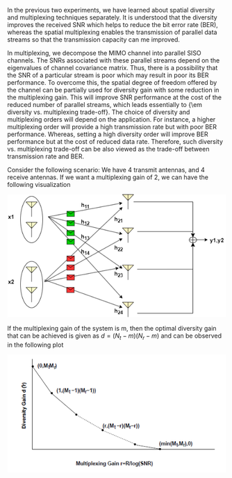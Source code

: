 In the previous two experiments, we have learned about spatial diversity and multiplexing techniques separately. It is understood that the diversity improves the received SNR which helps to reduce the bit error rate (BER), whereas the spatial multiplexing enables the transmission of parallel data streams so that the transmission capacity can me improved.

In multiplexing, we decompose the MIMO  channel into parallel SISO channels. The SNRs associated with these parallel streams depend on the eigenvalues of channel covariance matrix. Thus, there is a possibility that the SNR of a particular stream is poor which may result in poor its BER performance. To overcome this, the spatial degree of freedom offered by the channel can be partially used for diversity gain with some reduction in the multiplexing gain. This will improve SNR performance at the cost of the reduced number of parallel streams, which leads essentially to {\em diversity vs. multiplexing trade-off}. The choice of diversity and multiplexing orders will depend on the application. For instance, a higher multiplexing order will provide a high transmission rate but with poor BER performance.   Whereas, setting a high diversity order will improve BER performance but at the cost of reduced data rate. Therefore, such diversity vs. multiplexing trade-off can be also viewed as the trade-off between transmission rate and BER.

Consider the following scenario: We have 4 transmit antennas, and 4 receive antennas. If we want a multiplexing gain of 2, we can have the following visualization

![Visual](https://github.com/Manasa090/exp-multiplexing-vs-diversity-iiith/blob/main/DivVsMux.png)

If the multiplexing gain of the system is m, then the optimal diversity gain that can be achieved is given as $d = (N_t - m)(N_r - m)$ and can be observed in the following plot

![plot](https://github.com/Manasa090/exp-multiplexing-vs-diversity-iiith/blob/main/exp7_1.png)
